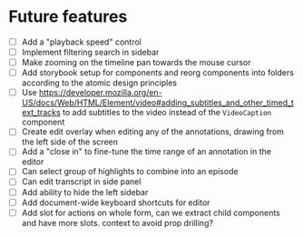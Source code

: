 # Future features

- [ ] Add a "playback speed" control
- [ ] Implement filtering search in sidebar
- [ ] Make zooming on the timeline pan towards the mouse cursor
- [ ] Add storybook setup for components and reorg components into folders according to the atomic design principles
- [ ] Use https://developer.mozilla.org/en-US/docs/Web/HTML/Element/video#adding_subtitles_and_other_timed_text_tracks to add subtitles to the video instead of the `VideoCaption` component
- [ ] Create edit overlay when editing any of the annotations, drawing from the left side of the screen
- [ ] Add a "close in" to fine-tune the time range of an annotation in the editor
- [ ] Can select group of highlights to combine into an episode
- [ ] Can edit transcript in side panel
- [ ] Add ability to hide the left sidebar
- [ ] Add document-wide keyboard shortcuts for editor
- [ ] Add slot for actions on whole form, can we extract child components and have more slots. context to avoid prop drilling?
